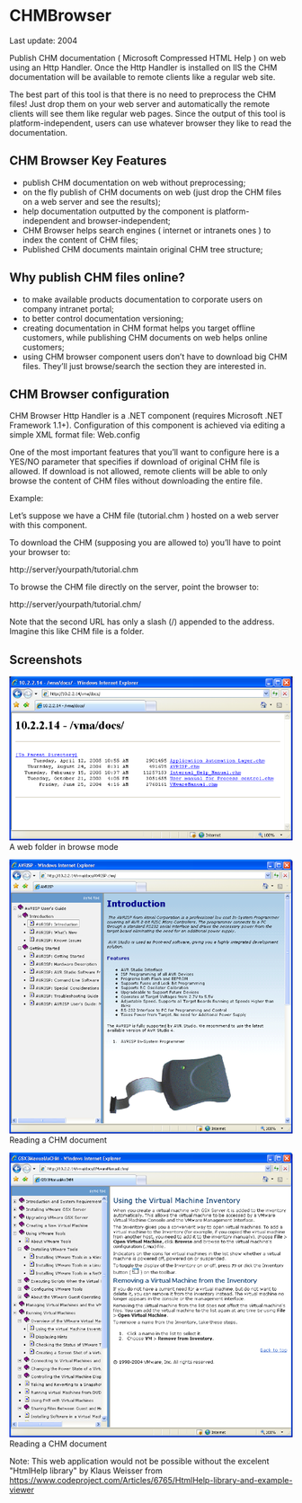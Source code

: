 CHMBrowser
==========

Last update: 2004

Publish CHM documentation ( Microsoft Compressed HTML Help ) on web using an Http Handler. Once the Http Handler is installed on IIS the CHM documentation will be available to remote clients like a regular web site.

The best part of this tool is that there is no need to preprocess the CHM files! Just drop them on your web server and automatically the remote clients will see them like regular web pages. Since the output of this tool is platform-independent, users can use whatever browser they like to read the documentation.

CHM Browser Key Features
------------------------

- publish CHM documentation on web without preprocessing;
- on the fly publish of CHM documents on web (just drop the CHM files on a web server and see the results);
- help documentation outputted by the component is platform-independent and browser-independent;
- CHM Browser helps search engines ( internet or intranets ones ) to index the content of CHM files;
- Published CHM documents maintain original CHM tree structure;

Why publish CHM files online?
-----------------------------

- to make available products documentation to corporate users on company intranet portal;
- to better control documentation versioning;
- creating documentation in CHM format helps you target offline customers, while publishing CHM documents on web helps online customers;
- using CHM browser component users don’t have to download big CHM files. They’ll just browse/search the section they are interested in.

CHM Browser configuration 
-------------------------

CHM Browser Http Handler is a .NET component (requires Microsoft .NET Framework 1.1+). Configuration of this component is achieved via editing a simple XML format file: Web.config

One of the most important features that you’ll want to configure here is a YES/NO parameter that specifies if download of original CHM file is allowed. If download is not allowed, remote clients will be able to only browse the content of CHM files without downloading the entire file.

Example:

Let’s suppose we have a CHM file (tutorial.chm ) hosted on a web server with this component.

To download the CHM (supposing you are allowed to) you’ll have to point your browser to:

http://server/yourpath/tutorial.chm

To browse the CHM file directly on the server, point the browser to:

http://server/yourpath/tutorial.chm/

Note that the second URL has only a slash (/) appended to the address. Imagine this like CHM file is a folder.


Screenshots
-----------

![A web folder in browse mode](img/i01.png)
A web folder in browse mode

![Reading a CHM document](img/i02.png)
Reading a CHM document

![Reading a CHM document](img/i03.png)
Reading a CHM document


Note: This web application would not be possible without the excelent "HtmlHelp library" by Klaus Weisser from https://www.codeproject.com/Articles/6765/HtmlHelp-library-and-example-viewer

